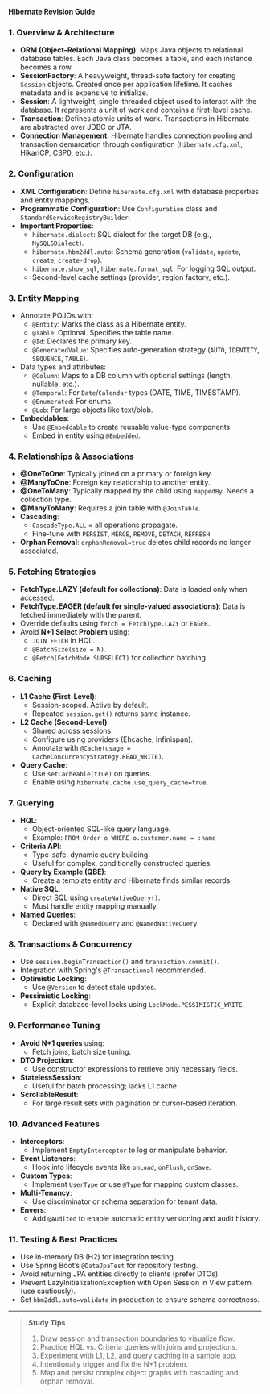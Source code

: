 **Hibernate Revision Guide**

### 1. Overview & Architecture

- **ORM (Object–Relational Mapping)**: Maps Java objects to relational database tables. Each Java class becomes a table, and each instance becomes a row.
- **SessionFactory**: A heavyweight, thread-safe factory for creating `Session` objects. Created once per application lifetime. It caches metadata and is expensive to initialize.
- **Session**: A lightweight, single-threaded object used to interact with the database. It represents a unit of work and contains a first-level cache.
- **Transaction**: Defines atomic units of work. Transactions in Hibernate are abstracted over JDBC or JTA.
- **Connection Management**: Hibernate handles connection pooling and transaction demarcation through configuration (`hibernate.cfg.xml`, HikariCP, C3P0, etc.).

### 2. Configuration

- **XML Configuration**: Define `hibernate.cfg.xml` with database properties and entity mappings.
- **Programmatic Configuration**: Use `Configuration` class and `StandardServiceRegistryBuilder`.
- **Important Properties**:
  - `hibernate.dialect`: SQL dialect for the target DB (e.g., `MySQL5Dialect`).
  - `hibernate.hbm2ddl.auto`: Schema generation (`validate`, `update`, `create`, `create-drop`).
  - `hibernate.show_sql`, `hibernate.format_sql`: For logging SQL output.
  - Second-level cache settings (provider, region factory, etc.).

### 3. Entity Mapping

- Annotate POJOs with:
  - `@Entity`: Marks the class as a Hibernate entity.
  - `@Table`: Optional. Specifies the table name.
  - `@Id`: Declares the primary key.
  - `@GeneratedValue`: Specifies auto-generation strategy (`AUTO`, `IDENTITY`, `SEQUENCE`, `TABLE`).
- Data types and attributes:
  - `@Column`: Maps to a DB column with optional settings (length, nullable, etc.).
  - `@Temporal`: For `Date`/`Calendar` types (DATE, TIME, TIMESTAMP).
  - `@Enumerated`: For enums.
  - `@Lob`: For large objects like text/blob.
- **Embeddables**:
  - Use `@Embeddable` to create reusable value-type components.
  - Embed in entity using `@Embedded`.

### 4. Relationships & Associations

- **@OneToOne**: Typically joined on a primary or foreign key.
- **@ManyToOne**: Foreign key relationship to another entity.
- **@OneToMany**: Typically mapped by the child using `mappedBy`. Needs a collection type.
- **@ManyToMany**: Requires a join table with `@JoinTable`.
- **Cascading**:
  - `CascadeType.ALL` = all operations propagate.
  - Fine-tune with `PERSIST`, `MERGE`, `REMOVE`, `DETACH`, `REFRESH`.
- **Orphan Removal**: `orphanRemoval=true` deletes child records no longer associated.

### 5. Fetching Strategies

- **FetchType.LAZY (default for collections)**: Data is loaded only when accessed.
- **FetchType.EAGER (default for single-valued associations)**: Data is fetched immediately with the parent.
- Override defaults using `fetch = FetchType.LAZY` or `EAGER`.
- Avoid **N+1 Select Problem** using:
  - `JOIN FETCH` in HQL.
  - `@BatchSize(size = N)`.
  - `@Fetch(FetchMode.SUBSELECT)` for collection batching.

### 6. Caching

- **L1 Cache (First-Level)**:
  - Session-scoped. Active by default.
  - Repeated `session.get()` returns same instance.
- **L2 Cache (Second-Level)**:
  - Shared across sessions.
  - Configure using providers (Ehcache, Infinispan).
  - Annotate with `@Cache(usage = CacheConcurrencyStrategy.READ_WRITE)`.
- **Query Cache**:
  - Use `setCacheable(true)` on queries.
  - Enable using `hibernate.cache.use_query_cache=true`.

### 7. Querying

- **HQL**:
  - Object-oriented SQL-like query language.
  - Example: `FROM Order o WHERE o.customer.name = :name`
- **Criteria API**:
  - Type-safe, dynamic query building.
  - Useful for complex, conditionally constructed queries.
- **Query by Example (QBE)**:
  - Create a template entity and Hibernate finds similar records.
- **Native SQL**:
  - Direct SQL using `createNativeQuery()`.
  - Must handle entity mapping manually.
- **Named Queries**:
  - Declared with `@NamedQuery` and `@NamedNativeQuery`.

### 8. Transactions & Concurrency

- Use `session.beginTransaction()` and `transaction.commit()`.
- Integration with Spring's `@Transactional` recommended.
- **Optimistic Locking**:
  - Use `@Version` to detect stale updates.
- **Pessimistic Locking**:
  - Explicit database-level locks using `LockMode.PESSIMISTIC_WRITE`.

### 9. Performance Tuning

- **Avoid N+1 queries** using:
  - Fetch joins, batch size tuning.
- **DTO Projection**:
  - Use constructor expressions to retrieve only necessary fields.
- **StatelessSession**:
  - Useful for batch processing; lacks L1 cache.
- **ScrollableResult**:
  - For large result sets with pagination or cursor-based iteration.

### 10. Advanced Features

- **Interceptors**:
  - Implement `EmptyInterceptor` to log or manipulate behavior.
- **Event Listeners**:
  - Hook into lifecycle events like `onLoad`, `onFlush`, `onSave`.
- **Custom Types**:
  - Implement `UserType` or use `@Type` for mapping custom classes.
- **Multi-Tenancy**:
  - Use discriminator or schema separation for tenant data.
- **Envers**:
  - Add `@Audited` to enable automatic entity versioning and audit history.

### 11. Testing & Best Practices

- Use in-memory DB (H2) for integration testing.
- Use Spring Boot’s `@DataJpaTest` for repository testing.
- Avoid returning JPA entities directly to clients (prefer DTOs).
- Prevent LazyInitializationException with Open Session in View pattern (use cautiously).
- Set `hbm2ddl.auto=validate` in production to ensure schema correctness.

---

> **Study Tips**
> 1. Draw session and transaction boundaries to visualize flow.
> 2. Practice HQL vs. Criteria queries with joins and projections.
> 3. Experiment with L1, L2, and query caching in a sample app.
> 4. Intentionally trigger and fix the N+1 problem.
> 5. Map and persist complex object graphs with cascading and orphan removal.


